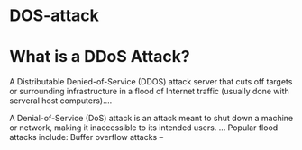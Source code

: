# DOS-attack
# What is a DDoS Attack?

A Distributable Denied-of-Service (DDOS) attack server that cuts off targets or surrounding infrastructure in a flood of Internet traffic (usually done with serveral host computers)....

A Denial-of-Service (DoS) attack is an attack meant to shut down a machine or network, making it inaccessible to its intended users. ... Popular flood attacks include: Buffer overflow attacks – 

